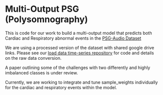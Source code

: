 # Multi-Output PSG (Polysomnography)

This is code for our work to build a multi-output model that predicts both Cardiac and Respiratory abnormal events in the [PSG-Audio Dataset](https://www.nature.com/articles/s41597-021-00977-w)

We are using a processed version of the dataset with shared google drive links.   Please see our [load data time-series repository](https://github.com/imics-lab/load_data_time_series) for code and details on the raw data conversion.

A paper outlining some of the challenges with two differently and highly imbalanced classes is under review.

Currently, we are working to integrate and tune sample_weights individually for the cardiac and respiratory events within the model.

